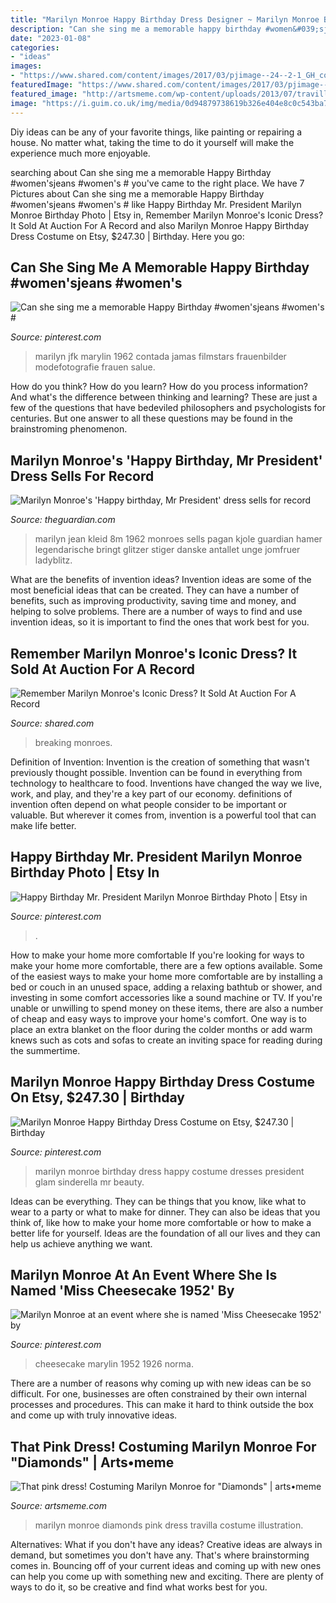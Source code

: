 ```yaml
---
title: "Marilyn Monroe Happy Birthday Dress Designer ~ Marilyn Monroe Birthday Dress Happy Costume Dresses President Glam Sinderella Mr Beauty"
description: "Can she sing me a memorable happy birthday #women&#039;sjeans #women&#039;s #"
date: "2023-01-08"
categories:
- "ideas"
images:
- "https://www.shared.com/content/images/2017/03/pjimage--24--2-1_GH_content_1150px.jpg"
featuredImage: "https://www.shared.com/content/images/2017/03/pjimage--24--2-1_GH_content_1150px.jpg"
featured_image: "http://artsmeme.com/wp-content/uploads/2013/07/travilla-design-373x606.jpg"
image: "https://i.guim.co.uk/img/media/0d94879738619b326e404e8c0c543ba7825880a2/372_0_1028_2334/master/1028.jpg?w=300&amp;q=55&amp;auto=format&amp;usm=12&amp;fit=max&amp;s=29adc25738c18865f1503ffae321ca83"
---
```



Diy ideas can be any of your favorite things, like painting or repairing a house. No matter what, taking the time to do it yourself will make the experience much more enjoyable.

	

		
searching about Can she sing me a memorable Happy Birthday #women&#039;sjeans #women&#039;s # you've came to the right place. We have 7 Pictures about Can she sing me a memorable Happy Birthday #women&#039;sjeans #women&#039;s # like Happy Birthday Mr. President Marilyn Monroe Birthday Photo | Etsy in, Remember Marilyn Monroe&#039;s Iconic Dress? It Sold At Auction For A Record and also Marilyn Monroe Happy Birthday Dress Costume on Etsy, $247.30 | Birthday. Here you go:
		
    
## Can She Sing Me A Memorable Happy Birthday #women&#039;sjeans #women&#039;s #

<img loading=lazy src="https://i.pinimg.com/originals/cb/5a/cd/cb5acd15510a8b6de65b3b58eb895bd2.jpg" onerror="this.onerror=null;this.src='https://tse3.mm.bing.net/th?id=OIP.ZJDt1zWTWaTdUqVtJmOnZwHaK3&amp;pid=15.1';" alt="Can she sing me a memorable Happy Birthday #women&#039;sjeans #women&#039;s #">

_Source: pinterest.com_

>marilyn jfk marylin 1962 contada jamas filmstars frauenbilder modefotografie frauen salue. 

	

How do you think? How do you learn? How do you process information? And what's the difference between thinking and learning? These are just a few of the questions that have bedeviled philosophers and psychologists for centuries. But one answer to all these questions may be found in the brainstroming phenomenon.

    
## Marilyn Monroe&#039;s &#039;Happy Birthday, Mr President&#039; Dress Sells For Record

<img loading=lazy src="https://i.guim.co.uk/img/media/0d94879738619b326e404e8c0c543ba7825880a2/372_0_1028_2334/master/1028.jpg?w=300&amp;q=55&amp;auto=format&amp;usm=12&amp;fit=max&amp;s=29adc25738c18865f1503ffae321ca83" onerror="this.onerror=null;this.src='https://tse2.mm.bing.net/th?id=OIP.7ad_1bc00zZrbjvtgwRa1AAAAA&amp;pid=15.1';" alt="Marilyn Monroe&#039;s &#039;Happy birthday, Mr President&#039; dress sells for record">

_Source: theguardian.com_

>marilyn jean kleid 8m 1962 monroes sells pagan kjole guardian hamer legendarische bringt glitzer stiger danske antallet unge jomfruer ladyblitz. 

	

What are the benefits of invention ideas?
Invention ideas are some of the most beneficial ideas that can be created. They can have a number of benefits, such as improving productivity, saving time and money, and helping to solve problems. There are a number of ways to find and use invention ideas, so it is important to find the ones that work best for you.

    
## Remember Marilyn Monroe&#039;s Iconic Dress? It Sold At Auction For A Record

<img loading=lazy src="https://www.shared.com/content/images/2017/03/pjimage--24--2-1_GH_content_1150px.jpg" onerror="this.onerror=null;this.src='https://tse3.mm.bing.net/th?id=OIP.PV1IHHhnhp47y6HeFUiwSwHaD5&amp;pid=15.1';" alt="Remember Marilyn Monroe&#039;s Iconic Dress? It Sold At Auction For A Record">

_Source: shared.com_

>breaking monroes. 

	

Definition of Invention:
Invention is the creation of something that wasn't previously thought possible. Invention can be found in everything from technology to healthcare to food. Inventions have changed the way we live, work, and play, and they're a key part of our economy. definitions of invention often depend on what people consider to be important or valuable. But wherever it comes from, invention is a powerful tool that can make life better.

    
## Happy Birthday Mr. President Marilyn Monroe Birthday Photo | Etsy In

<img loading=lazy src="https://i.pinimg.com/736x/43/73/75/4373758ac4b8fc923f575348a5a5206e.jpg" onerror="this.onerror=null;this.src='https://tse1.mm.bing.net/th?id=OIP.1lPw39rb5yFHCCe2KCAbJAHaJQ&amp;pid=15.1';" alt="Happy Birthday Mr. President Marilyn Monroe Birthday Photo | Etsy in">

_Source: pinterest.com_

>. 

	

How to make your home more comfortable
If you're looking for ways to make your home more comfortable, there are a few options available. Some of the easiest ways to make your home more comfortable are by installing a bed or couch in an unused space, adding a relaxing bathtub or shower, and investing in some comfort accessories like a sound machine or TV. If you're unable or unwilling to spend money on these items, there are also a number of cheap and easy ways to improve your home's comfort. One way is to place an extra blanket on the floor during the colder months or add warm knews such as cots and sofas to create an inviting space for reading during the summertime.

    
## Marilyn Monroe Happy Birthday Dress Costume On Etsy, $247.30 | Birthday

<img loading=lazy src="https://i.pinimg.com/originals/68/b6/d3/68b6d37a21e6650787f33a22766b6667.jpg" onerror="this.onerror=null;this.src='https://tse1.mm.bing.net/th?id=OIP.RCkyjU2g_c76bxfmB-OBEgHaLa&amp;pid=15.1';" alt="Marilyn Monroe Happy Birthday Dress Costume on Etsy, $247.30 | Birthday">

_Source: pinterest.com_

>marilyn monroe birthday dress happy costume dresses president glam sinderella mr beauty. 

	

Ideas can be everything. They can be things that you know, like what to wear to a party or what to make for dinner. They can also be ideas that you think of, like how to make your home more comfortable or how to make a better life for yourself. Ideas are the foundation of all our lives and they can help us achieve anything we want.

    
## Marilyn Monroe At An Event Where She Is Named &#039;Miss Cheesecake 1952&#039; By

<img loading=lazy src="https://i.pinimg.com/736x/43/4e/dd/434edd5439abdb20bd5e34c2c549561e--birthday-wishes-birthday-greetings.jpg" onerror="this.onerror=null;this.src='https://tse1.mm.bing.net/th?id=OIP.DdLw_E9u2UuxmFxIxt7XOQDMEs&amp;pid=15.1';" alt="Marilyn Monroe at an event where she is named &#039;Miss Cheesecake 1952&#039; by">

_Source: pinterest.com_

>cheesecake marylin 1952 1926 norma. 

	

There are a number of reasons why coming up with new ideas can be so difficult. For one, businesses are often constrained by their own internal processes and procedures. This can make it hard to think outside the box and come up with truly innovative ideas.

    
## That Pink Dress! Costuming Marilyn Monroe For &quot;Diamonds&quot; | Arts•meme

<img loading=lazy src="http://artsmeme.com/wp-content/uploads/2013/07/travilla-design-373x606.jpg" onerror="this.onerror=null;this.src='https://tse4.mm.bing.net/th?id=OIP.79lss2uOG6cGLW_QficvygAAAA&amp;pid=15.1';" alt="That pink dress! Costuming Marilyn Monroe for &quot;Diamonds&quot; | arts•meme">

_Source: artsmeme.com_

>marilyn monroe diamonds pink dress travilla costume illustration. 

	

Alternatives: What if you don't have any ideas?
Creative ideas are always in demand, but sometimes you don't have any. That's where brainstorming comes in. Bouncing off of your current ideas and coming up with new ones can help you come up with something new and exciting. There are plenty of ways to do it, so be creative and find what works best for you.

